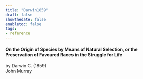 ```yaml
---
title: "Darwin1859"
draft: false
showthedate: false
enabletoc: false
tags:
- reference
---
```


#### **On the Origin of Species by Means of Natural Selection, or the Preservation of Favoured Races in the Struggle for Life**     
by Darwin C. (1859)         
John Murray      


